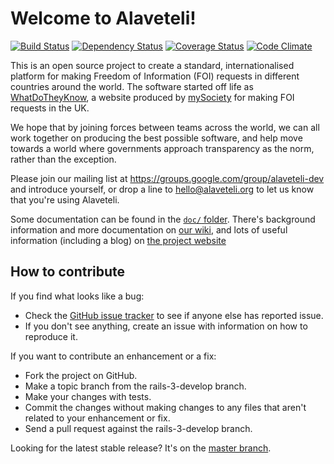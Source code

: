 # Welcome to Alaveteli!

[![Build Status](https://secure.travis-ci.org/mysociety/alaveteli.png)](http://travis-ci.org/mysociety/alaveteli) [![Dependency Status](https://gemnasium.com/mysociety/alaveteli.png)](https://gemnasium.com/mysociety/alaveteli) [![Coverage Status](https://coveralls.io/repos/mysociety/alaveteli/badge.png?branch=rails-3-develop)](https://coveralls.io/r/mysociety/alaveteli) [![Code Climate](https://codeclimate.com/github/mysociety/alaveteli.png)](https://codeclimate.com/github/mysociety/alaveteli)

This is an open source project to create a standard, internationalised
platform for making Freedom of Information (FOI) requests in different
countries around the world. The software started off life as
[WhatDoTheyKnow](http://www.whatdotheyknow.com), a website produced by
[mySociety](http://mysociety.org) for making FOI requests in the UK.

We hope that by joining forces between teams across the world, we can
all work together on producing the best possible software, and help
move towards a world where governments approach transparency as the
norm, rather than the exception.

Please join our mailing list at
https://groups.google.com/group/alaveteli-dev and introduce yourself, or
drop a line to hello@alaveteli.org to let us know that you're using Alaveteli.

Some documentation can be found in the
[`doc/` folder](https://github.com/mysociety/alaveteli/tree/master/doc).
There's background information and more documentation on
[our wiki](https://github.com/mysociety/alaveteli/wiki/Home/), and lots
of useful information (including a blog) on
[the project website](http://alaveteli.org)

## How to contribute

If you find what looks like a bug:

* Check the [GitHub issue tracker](http://github.com/mysociety/alaveteli/issues/)
  to see if anyone else has reported issue.
* If you don't see anything, create an issue with information on how to reproduce it.

If you want to contribute an enhancement or a fix:

* Fork the project on GitHub.
* Make a topic branch from the rails-3-develop branch.
* Make your changes with tests.
* Commit the changes without making changes to any files that aren't related to your enhancement or fix.
* Send a pull request against the rails-3-develop branch.

Looking for the latest stable release? It's on the
[master branch](https://github.com/mysociety/alaveteli/tree/master).

